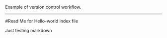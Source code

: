 Example of version control workflow.

----------------------

#Read Me for Hello-world index file

Just testing markdown